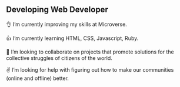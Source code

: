## Developing Web Developer 

👌 I’m currently improving my skills at Microverse.

👍 I’m currently learning HTML, CSS, Javascript, Ruby.

🤝 I’m looking to collaborate on projects that promote solutions for the collective struggles of citizens of the world.

✌️ I’m looking for help with figuring out how to make our communities (online and offline) better.

<!--
**brenoxav/brenoxav** is a ✨ _special_ ✨ repository because its `README.md` (this file) appears on your GitHub profile.

Here are some ideas to get you started:

- 🔭 I’m currently working on ...
- 🌱 I’m currently learning ...
- 👯 I’m looking to collaborate on ...
- 🤔 I’m looking for help with ...
- 💬 Ask me about ...
- 📫 How to reach me: ...
- 😄 Pronouns: He/Him
- ⚡ Fun fact: ...
-->
